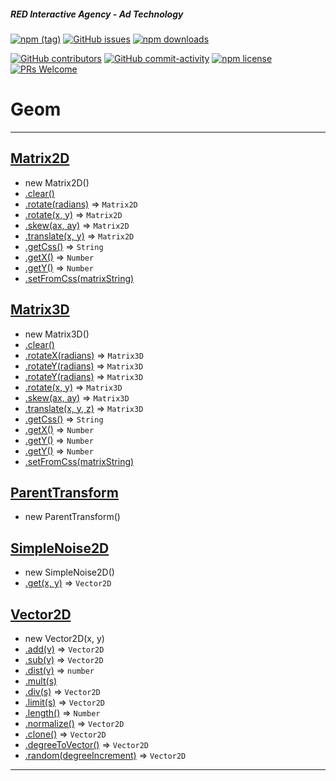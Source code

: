 ##### RED Interactive Agency - Ad Technology

[![npm
(tag)](https://img.shields.io/npm/v/@ff0000-ad-tech%2Fad-geom.svg?style=flat-square)](https://www.npmjs.com/package/@ff0000-ad-tech%2Fad-geom)
[![GitHub
issues](https://img.shields.io/github/issues/ff0000-ad-tech/ad-geom.svg?style=flat-square)](https://github.com/ff0000-ad-tech/ad-geom)
[![npm
downloads](https://img.shields.io/npm/dm/@ff0000-ad-tech%2Fad-geom.svg?style=flat-square)](https://www.npmjs.com/package/@ff0000-ad-tech%2Fad-geom)

[![GitHub
contributors](https://img.shields.io/github/contributors/ff0000-ad-tech/ad-geom.svg?style=flat-square)](https://github.com/ff0000-ad-tech/ad-geom/graphs/contributors/)
[![GitHub
commit-activity](https://img.shields.io/github/commit-activity/y/ff0000-ad-tech/ad-geom.svg?style=flat-square)](https://github.com/ff0000-ad-tech/ad-geom/commits/master)
[![npm
license](https://img.shields.io/npm/l/@ff0000-ad-tech%2Fad-geom.svg?style=flat-square)](https://github.com/ff0000-ad-tech/ad-geom/blob/master/LICENSE)
[![PRs
Welcome](https://img.shields.io/badge/PRs-welcome-brightgreen.svg?style=flat-square)](http://makeapullrequest.com)

# Geom

* * *


## <a name="Matrix2D" href="./docs/Matrix2D.md">Matrix2D</a>



* new Matrix2D()
* <a href="./docs/Matrix2D.md#Matrix2D.clear">.clear()</a>
* <a href="./docs/Matrix2D.md#Matrix2D.rotate">.rotate(radians)</a> ⇒ <code>Matrix2D</code>
* <a href="./docs/Matrix2D.md#Matrix2D.rotate">.rotate(x, y)</a> ⇒ <code>Matrix2D</code>
* <a href="./docs/Matrix2D.md#Matrix2D.skew">.skew(ax, ay)</a> ⇒ <code>Matrix2D</code>
* <a href="./docs/Matrix2D.md#Matrix2D.translate">.translate(x, y)</a> ⇒ <code>Matrix2D</code>
* <a href="./docs/Matrix2D.md#Matrix2D.getCss">.getCss()</a> ⇒ <code>String</code>
* <a href="./docs/Matrix2D.md#Matrix2D.getX">.getX()</a> ⇒ <code>Number</code>
* <a href="./docs/Matrix2D.md#Matrix2D.getY">.getY()</a> ⇒ <code>Number</code>
* <a href="./docs/Matrix2D.md#Matrix2D.setFromCss">.setFromCss(matrixString)</a>

## <a name="Matrix3D" href="./docs/Matrix3D.md">Matrix3D</a>



* new Matrix3D()
* <a href="./docs/Matrix3D.md#Matrix3D.clear">.clear()</a>
* <a href="./docs/Matrix3D.md#Matrix3D.rotateX">.rotateX(radians)</a> ⇒ <code>Matrix3D</code>
* <a href="./docs/Matrix3D.md#Matrix3D.rotateY">.rotateY(radians)</a> ⇒ <code>Matrix3D</code>
* <a href="./docs/Matrix3D.md#Matrix3D.rotateY">.rotateY(radians)</a> ⇒ <code>Matrix3D</code>
* <a href="./docs/Matrix3D.md#Matrix3D.rotate">.rotate(x, y)</a> ⇒ <code>Matrix3D</code>
* <a href="./docs/Matrix3D.md#Matrix3D.skew">.skew(ax, ay)</a> ⇒ <code>Matrix3D</code>
* <a href="./docs/Matrix3D.md#Matrix3D.translate">.translate(x, y, z)</a> ⇒ <code>Matrix3D</code>
* <a href="./docs/Matrix3D.md#Matrix3D.getCss">.getCss()</a> ⇒ <code>String</code>
* <a href="./docs/Matrix3D.md#Matrix3D.getX">.getX()</a> ⇒ <code>Number</code>
* <a href="./docs/Matrix3D.md#Matrix3D.getY">.getY()</a> ⇒ <code>Number</code>
* <a href="./docs/Matrix3D.md#Matrix3D.getY">.getY()</a> ⇒ <code>Number</code>
* <a href="./docs/Matrix3D.md#Matrix3D.setFromCss">.setFromCss(matrixString)</a>

## <a name="ParentTransform" href="./docs/ParentTransform.md">ParentTransform</a>



* new ParentTransform()

## <a name="SimpleNoise2D" href="./docs/SimpleNoise2D.md">SimpleNoise2D</a>



* new SimpleNoise2D()
* <a href="./docs/SimpleNoise2D.md#SimpleNoise2D.get">.get(x, y)</a> ⇒ <code>Vector2D</code>

## <a name="Vector2D" href="./docs/Vector2D.md">Vector2D</a>



* new Vector2D(x, y)
* <a href="./docs/Vector2D.md#Vector2D.add">.add(v)</a> ⇒ <code>Vector2D</code>
* <a href="./docs/Vector2D.md#Vector2D.sub">.sub(v)</a> ⇒ <code>Vector2D</code>
* <a href="./docs/Vector2D.md#Vector2D.dist">.dist(v)</a> ⇒ <code>number</code>
* <a href="./docs/Vector2D.md#Vector2D.mult">.mult(s)</a>
* <a href="./docs/Vector2D.md#Vector2D.div">.div(s)</a> ⇒ <code>Vector2D</code>
* <a href="./docs/Vector2D.md#Vector2D.limit">.limit(s)</a> ⇒ <code>Vector2D</code>
* <a href="./docs/Vector2D.md#Vector2D.length">.length()</a> ⇒ <code>Number</code>
* <a href="./docs/Vector2D.md#Vector2D.normalize">.normalize()</a> ⇒ <code>Vector2D</code>
* <a href="./docs/Vector2D.md#Vector2D.clone">.clone()</a> ⇒ <code>Vector2D</code>
* <a href="./docs/Vector2D.md#Vector2D.degreeToVector">.degreeToVector()</a> ⇒ <code>Vector2D</code>
* <a href="./docs/Vector2D.md#Vector2D.random">.random(degreeIncrement)</a> ⇒ <code>Vector2D</code>

* * *